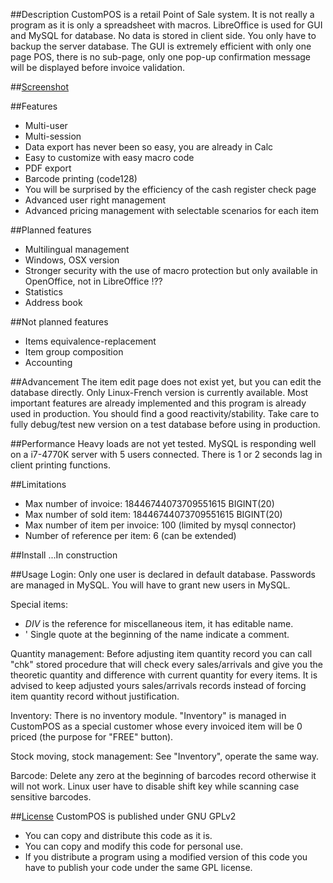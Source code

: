##Description
CustomPOS is a retail Point of Sale system.
It is not really a program as it is only a spreadsheet with macros.
LibreOffice is used for GUI and MySQL for database. No data is stored in client side. You only have to backup the server database.
The GUI is extremely efficient with only one page POS, there is no sub-page, only one pop-up confirmation message will be displayed before invoice validation.



##[Screenshot](https://github.com/Nick689/CustomPOS/blob/master/Preview/ViewAll.md)




##Features
* Multi-user
* Multi-session
* Data export has never been so easy, you are already in Calc
* Easy to customize with easy macro code
* PDF export
* Barcode printing (code128)
* You will be surprised by the efficiency of the cash register check page
* Advanced user right management
* Advanced pricing management with selectable scenarios for each item



##Planned features
* Multilingual management
* Windows, OSX version
* Stronger security with the use of macro protection but only available in OpenOffice, not in LibreOffice !??
* Statistics
* Address book



##Not planned features
* Items equivalence-replacement
* Item group composition
* Accounting



##Advancement
The item edit page does not exist yet, but you can edit the database directly.
Only Linux-French version is currently available.
Most important features are already implemented and this program is already used in production.
You should find a good reactivity/stability.
Take care to fully debug/test new version on a test database before using in production.



##Performance
Heavy loads are not yet tested. MySQL is responding well on a i7-4770K server with 5 users connected.
There is 1 or 2 seconds lag in client printing functions.



##Limitations
* Max number of invoice: 18446744073709551615 BIGINT(20)
* Max number of sold item: 18446744073709551615 BIGINT(20)
* Max number of item per invoice: 100 (limited by mysql connector)
* Number of reference per item: 6 (can be extended)



##Install
...In construction




##Usage
Login:  Only one user is declared in default database. Passwords are managed in MySQL. You will have to grant new users in MySQL.

Special items:
*  *DIV* is the reference for miscellaneous item, it has editable name.
*  '  Single quote at the beginning of the name indicate a comment.

Quantity management:  Before adjusting item quantity record you can call "chk" stored procedure that will check every sales/arrivals and give you the theoretic quantity and difference with current quantity for every items. It is advised to keep adjusted yours sales/arrivals records instead of forcing item quantity record without justification.

Inventory:  There is no inventory module. "Inventory" is managed in CustomPOS as a special customer whose every invoiced item will be 0 priced (the purpose for "FREE" button).

Stock moving, stock management:  See "Inventory", operate the same way.

Barcode:  Delete any zero at the beginning of barcodes record otherwise it will not work.
Linux user have to disable shift key while scanning case sensitive barcodes.

##[License](License.md)
CustomPOS is published under GNU GPLv2
* You can copy and distribute this code as it is.
* You can copy and modify this code for personal use.
* If you distribute a program using a modified version of this code you have to publish your code under the same GPL license.


